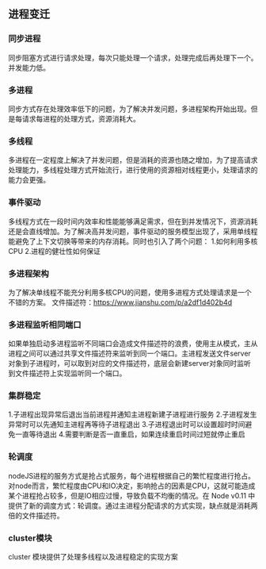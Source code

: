 ## 进程变迁

### 同步进程
同步阻塞方式进行请求处理，每次只能处理一个请求，处理完成后再处理下一个。并发能力低。

### 多进程
同步方式存在处理效率低下的问题，为了解决并发问题，多进程架构开始出现。但是每请求每进程的处理方式，资源消耗大。

### 多线程
多进程在一定程度上解决了并发问题，但是消耗的资源也随之增加，为了提高请求处理能力，多线程处理方式开始流行，进行使用的资源相对线程更小，处理请求的能力会更强。

### 事件驱动
多线程方式在一段时间内效率和性能能够满足需求，但在到并发情况下，资源消耗还是会直线增加。为了解决高并发问题，事件驱动的服务模型出现了，采用单线程能避免了上下文切换等带来的内存消耗。同时也引入了两个问题：
1.如何利用多核CPU
2.进程的健壮性如何保证

### 多进程架构
为了解决单线程不能充分利用多核CPU的问题，使用多进程方式处理请求是一个不错的方案。
文件描述符：https://www.jianshu.com/p/a2df1d402b4d

### 多进程监听相同端口
如果单独启动多进程监听不同端口会造成文件描述符的浪费，使用主从模式，主从进程之间可以通过共享文件描述符来监听到同一个端口。主进程发送文件server对象到子进程时，可以取到对应的文件描述符，底层会新建server对象同时监听到文件描述符上实现监听同一个端口。

### 集群稳定
1.子进程出现异常后退出当前进程并通知主进程新建子进程进行服务
2.子进程发生异常时可以先通知主进程再等待子进程退出
3.子进程退出时可以设置超时时间避免一直等待退出
4.需要判断是否一直重启，如果连续重启时间过短就停止重启

### 轮调度
nodeJS进程的服务方式是抢占式服务，每个进程根据自己的繁忙程度进行抢占。对node而言，繁忙程度由CPU和IO决定，影响抢占的因素是CPU，这就可能造成某个进程抢占较多，但是IO相应过慢，导致负载不均衡的情况。在 Node v0.11 中提供了新的调度方式：轮调度。通过主进程分配请求的方式实现，缺点就是消耗两倍的文件描述符。

### cluster模块
cluster 模块提供了处理多线程以及进程稳定的实现方案